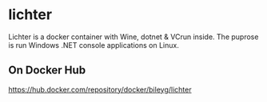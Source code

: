 # lichter
<!--img align="right" height="240" width="280" src="https://github.com/bileygdotcom/packhaus/blob/main/packhaus_logo.png_280x240.png" -->

Lichter is a docker container with Wine, dotnet & VCrun inside. The puprose is run Windows .NET console applications on Linux.

## On Docker Hub
https://hub.docker.com/repository/docker/bileyg/lichter